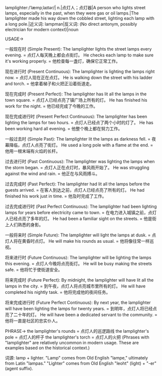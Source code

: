 lamplighter:/ˈlæmpˌlaɪtər/| n.|点灯人；点灯器|A person who lights street lamps, especially in the past, when they were gas or oil lamps.|The lamplighter made his way down the cobbled street, lighting each lamp with a long pole.|近义词: lampman|反义词: (No direct antonym, possibly electrician for modern context)|noun

USAGE->

一般现在时 (Simple Present):
The lamplighter lights the street lamps every evening. = 点灯人每天晚上都会点街灯。
He checks each lamp to make sure it's working properly. = 他检查每一盏灯，确保它正常工作。

现在进行时 (Present Continuous):
The lamplighter is lighting the lamps right now. = 点灯人现在正在点灯。
He is walking down the street with his ladder and torch. = 他拿着梯子和火把正沿着街道走。

现在完成时 (Present Perfect):
The lamplighter has lit all the lamps in the town square. = 点灯人已经点亮了镇广场上所有的灯。
He has finished his work for the night. = 他已经完成了今晚的工作。

现在完成进行时 (Present Perfect Continuous):
The lamplighter has been lighting the lamps for two hours. = 点灯人已经点了两个小时的灯了。
He has been working hard all evening. = 他整个晚上都在努力工作。

一般过去时 (Simple Past):
The lamplighter lit the lamps as darkness fell. = 夜幕降临，点灯人点亮了街灯。
He used a long pole with a flame at the end. = 他用一根末端有火焰的长杆。

过去进行时 (Past Continuous):
The lamplighter was lighting the lamps when the storm began. = 点灯人正在点灯时，暴风雨开始了。
He was struggling against the wind and rain. = 他正在与风雨搏斗。

过去完成时 (Past Perfect):
The lamplighter had lit all the lamps before the guests arrived. = 在客人到达之前，点灯人已经点亮了所有的灯。
He had finished his work just in time. = 他及时完成了工作。

过去完成进行时 (Past Perfect Continuous):
The lamplighter had been lighting lamps for years before electricity came to town. = 在电力进入城镇之前，点灯人已经点亮了多年的灯。
He had been a familiar sight on the streets. = 他是街上人们熟悉的身影。

一般将来时 (Simple Future):
The lamplighter will light the lamps at dusk. = 点灯人将在黄昏时点灯。
He will make his rounds as usual. = 他将像往常一样巡视。

将来进行时 (Future Continuous):
The lamplighter will be lighting the lamps this evening. = 点灯人今晚将点亮街灯。
He will be busy making the streets safe. = 他将忙于使街道安全。

将来完成时 (Future Perfect):
By midnight, the lamplighter will have lit all the lamps in the city. = 到午夜，点灯人将点亮城市里所有的灯。
He will have completed his nightly task. = 他将完成他的夜间任务。

将来完成进行时 (Future Perfect Continuous):
By next year, the lamplighter will have been lighting the lamps for twenty years. = 到明年，点灯人将已经点亮了二十年的灯。
He will have been a dedicated servant to the community. = 他将一直是社区的忠实仆人。


PHRASE->
the lamplighter's rounds = 点灯人的巡逻路线
the lamplighter's pole = 点灯人的杆子
the lamplighter's torch = 点灯人的火把
(Phrases with "lamplighter" are relatively uncommon in modern usage.  These are examples based on the historical context.)


词源: lamp + lighter.  "Lamp" comes from Old English "lampe," ultimately from Latin "lampas." "Lighter" comes from Old English "leoht" (light) + "-er" (agent suffix).
